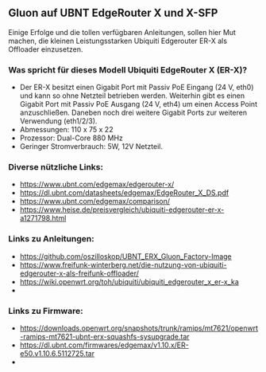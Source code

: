 ## Gluon auf UBNT EdgeRouter X und X-SFP

Einige Erfolge und die tollen verfügbaren Anleitungen, sollen hier Mut machen, die kleinen Leistungsstarken Ubiquiti Edgerouter ER-X als Offloader einzusetzen.

### Was spricht für dieses Modell Ubiquiti EdgeRouter X (ER-X)?
- Der ER-X besitzt einen Gigabit Port mit Passiv PoE Eingang (24 V, eth0) und kann so ohne Netzteil betrieben werden. Weiterhin gibt es einen Gigabit Port mit Passiv PoE Ausgang (24 V, eth4) um einen Access Point anzuschließen. Daneben noch drei weitere Gigabit Ports zur weiteren Verwendung (eth1/2/3). 
- Abmessungen: 110 x 75 x 22
- Prozessor:   Dual-Core 880 MHz
- Geringer Stromverbrauch: 5W, 12V Netzteil.

### Diverse nützliche Links:
- https://www.ubnt.com/edgemax/edgerouter-x/
- https://dl.ubnt.com/datasheets/edgemax/EdgeRouter_X_DS.pdf
- https://www.ubnt.com/edgemax/comparison/
- https://www.heise.de/preisvergleich/ubiquiti-edgerouter-er-x-a1271798.html

### Links zu Anleitungen:
- https://github.com/oszilloskop/UBNT_ERX_Gluon_Factory-Image
- https://www.freifunk-winterberg.net/die-nutzung-von-ubiquiti-edgerouter-x-als-freifunk-offloader/
- https://wiki.openwrt.org/toh/ubiquiti/ubiquiti_edgerouter_x_er-x_ka
- 
### Links zu Firmware:
- https://downloads.openwrt.org/snapshots/trunk/ramips/mt7621/openwrt-ramips-mt7621-ubnt-erx-squashfs-sysupgrade.tar
- https://dl.ubnt.com/firmwares/edgemax/v1.10.x/ER-e50.v1.10.6.5112725.tar
- 


 